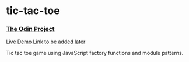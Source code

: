 # tic-tac-toe

### [The Odin Project](https://www.theodinproject.com/)

[Live Demo Link to be added later]()

Tic tac toe game using JavaScript factory functions and module patterns.